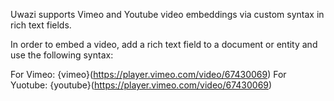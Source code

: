 Uwazi supports Vimeo and Youtube video embeddings via custom syntax in rich text fields.

In order to embed a video, add a rich text field to a document or entity and use the following syntax:

For Vimeo: {vimeo}(https://player.vimeo.com/video/67430069)
For Yuotube: {youtube}(https://player.vimeo.com/video/67430069)